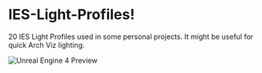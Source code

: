 # IES-Light-Profiles!

20 IES Light Profiles used in some personal projects. It might be useful for quick Arch Viz lighting.

![Unreal Engine 4 Preview](https://sumfx.net/demo/IES-Light-Profiles/Preview.png)